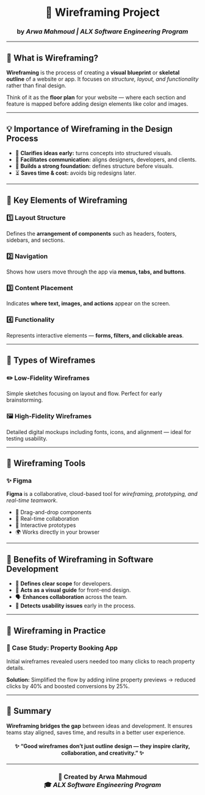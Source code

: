 <h1 align="center">🎨 <b>Wireframing Project</b></h1>
<h3 align="center">by <i>Arwa Mahmoud | ALX Software Engineering Program</i></h3>

---

<h2>🧠 <b>What is Wireframing?</b></h2>

<p><b>Wireframing</b> is the process of creating a <b>visual blueprint</b> or <b>skeletal outline</b> of a website or app. It focuses on <i>structure, layout, and functionality</i> rather than final design.</p>

<p>Think of it as the <b>floor plan</b> for your website — where each section and feature is mapped before adding design elements like color and images.</p>

---

<h2>💡 <b>Importance of Wireframing in the Design Process</b></h2>

<ul>
  <li>🧭 <b>Clarifies ideas early:</b> turns concepts into structured visuals.</li>
  <li>💬 <b>Facilitates communication:</b> aligns designers, developers, and clients.</li>
  <li>🧱 <b>Builds a strong foundation:</b> defines structure before visuals.</li>
  <li>⏳ <b>Saves time & cost:</b> avoids big redesigns later.</li>
</ul>

---

<h2>🧩 <b>Key Elements of Wireframing</b></h2>

<h3>1️⃣ Layout Structure</h3>
<p>Defines the <b>arrangement of components</b> such as headers, footers, sidebars, and sections.</p>

<h3>2️⃣ Navigation</h3>
<p>Shows how users move through the app via <b>menus, tabs, and buttons</b>.</p>

<h3>3️⃣ Content Placement</h3>
<p>Indicates <b>where text, images, and actions</b> appear on the screen.</p>

<h3>4️⃣ Functionality</h3>
<p>Represents interactive elements — <b>forms, filters, and clickable areas</b>.</p>

---

<h2>🧾 <b>Types of Wireframes</b></h2>

<h3>✏️ Low-Fidelity Wireframes</h3>
<p>Simple sketches focusing on layout and flow. Perfect for early brainstorming.</p>

<h3>🖼️ High-Fidelity Wireframes</h3>
<p>Detailed digital mockups including fonts, icons, and alignment — ideal for testing usability.</p>

---

<h2>🧰 <b>Wireframing Tools</b></h2>

<h3>✨ Figma</h3>
<p><b>Figma</b> is a collaborative, cloud-based tool for <i>wireframing, prototyping, and real-time teamwork</i>.</p>

<ul>
  <li>🧩 Drag-and-drop components</li>
  <li>🤝 Real-time collaboration</li>
  <li>🧠 Interactive prototypes</li>
  <li>🌍 Works directly in your browser</li>
</ul>

---

<h2>🚀 <b>Benefits of Wireframing in Software Development</b></h2>

<ul>
  <li>🎯 <b>Defines clear scope</b> for developers.</li>
  <li>🧱 <b>Acts as a visual guide</b> for front-end design.</li>
  <li>🗣️ <b>Enhances collaboration</b> across the team.</li>
  <li>🧪 <b>Detects usability issues</b> early in the process.</li>
</ul>

---

<h2>🧩 <b>Wireframing in Practice</b></h2>

<h3>🏡 Case Study: Property Booking App</h3>
<p>Initial wireframes revealed users needed too many clicks to reach property details.</p>
<p><b>Solution:</b> Simplified the flow by adding inline property previews → reduced clicks by 40% and boosted conversions by 25%.</p>

---

<h2>💬 <b>Summary</b></h2>

<p><b>Wireframing bridges the gap</b> between ideas and development.  
It ensures teams stay aligned, saves time, and results in a better user experience.</p>

<h4 align="center">✨ “Good wireframes don’t just outline design — they inspire clarity, collaboration, and creativity.” ✨</h4>

---

<h3 align="center">💎 Created by <b>Arwa Mahmoud</b>  
<br>🎓 <i>ALX Software Engineering Program</i></h3>
